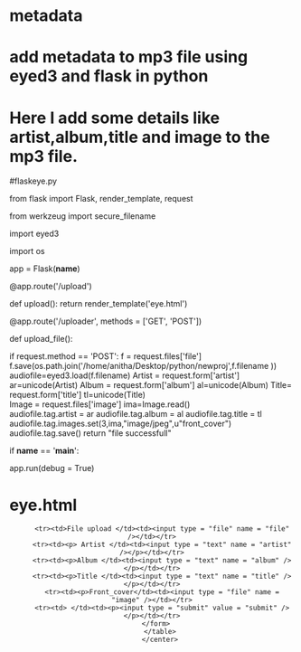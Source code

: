 # metadata
# add metadata to mp3 file using eyed3 and flask in python
# Here I add some details like artist,album,title and image to the mp3 file.

#flaskeye.py


from flask import Flask, render_template, request

from werkzeug import secure_filename

import eyed3

import os

app = Flask(__name__)

@app.route('/upload')

def upload():
   return render_template('eye.html')
	
@app.route('/uploader', methods = ['GET', 'POST'])

def upload_file():

  if request.method == 'POST':
      f = request.files['file']
      f.save(os.path.join('/home/anitha/Desktop/python/newproj',f.filename ))
      audiofile=eyed3.load(f.filename)
      Artist = request.form['artist']
      ar=unicode(Artist)
      Album = request.form['album']
      al=unicode(Album)
      Title= request.form['title']
      tl=unicode(Title)    
      Image = request.files['image']
      ima=Image.read()      
      audiofile.tag.artist = ar
      audiofile.tag.album = al
      audiofile.tag.title = tl
      audiofile.tag.images.set(3,ima,"image/jpeg",u"front_cover")  
      audiofile.tag.save()
      return "file successfull"
		
if __name__ == '__main__':
   
   app.run(debug = True)




# eye.html

<html>
   <body>
    <center>      
    <table width="600">
      <tr><form action = "http://localhost:5000/uploader" method = "POST" enctype = "multipart/form-data"></tr>

         <tr><td>File upload </td><td><input type = "file" name = "file" /></td></tr>
         <tr><td><p> Artist </td><td><input type = "text" name = "artist" /></p></td></tr>
         <tr><td><p>Album </td><td><input type = "text" name = "album" /></p></td></tr>
         <tr><td><p>Title </td><td><input type = "text" name = "title" /></p></td></tr>
         <tr><td><p>Front_cover</td><td><input type = "file" name = "image" /></td></tr>
         <tr><td> </td><td><p><input type = "submit" value = "submit" /></p></td></tr>
      </form>
        </table>
        </center>
   </body>
</html>
